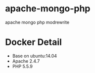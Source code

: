# apache-mongo-php
apache mongo php modrewrite

# Docker Detail
* Base on ubuntu:14.04
* Apache 2.4.7
* PHP 5.5.9

